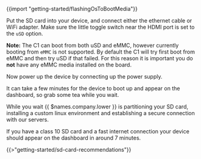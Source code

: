 {{import "getting-started/flashingOsToBootMedia"}}

Put the SD card into your device, and connect either the ethernet cable or WiFi adapter. Make sure the little toggle switch near the HDMI port is set to the `uSD` option.

__Note:__ The C1 can boot from both uSD and eMMC, however currently booting from `eMMC` is not supported. By default the C1 will try first boot from eMMC and then try uSD if that failed. For this reason it is important you do **not** have any eMMC media installed on the board.

Now power up the device by connecting up the power supply.

It can take a few minutes for the device to boot up and appear on the dashboard, so grab some tea while you wait.

While you wait {{ $names.company.lower }} is partitioning your SD card, installing a custom linux environment and establishing a secure connection with our servers.

If you have a class 10 SD card and a fast internet connection your device should appear on the dashboard in around 7 minutes.

{{>"getting-started/sd-card-recommendations"}}
